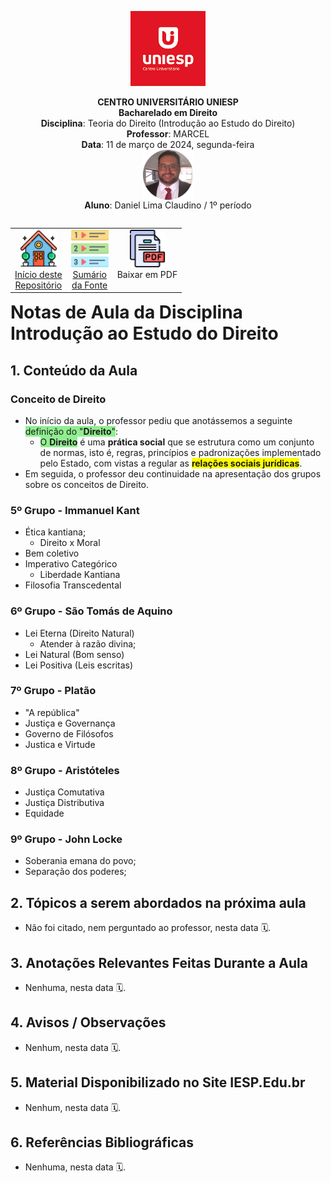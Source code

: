 <div align="center">

<p align="center"><img height="120" src="../../../figuras/LOGO_UNIESP.png"> </p>

<p align="center"><b>CENTRO UNIVERSITÁRIO UNIESP</b><br>
<b>Bacharelado em Direito</b><br>
<b>Disciplina</b>: Teoria do Direito (Introdução ao Estudo do Direito)<br>
<b>Professor</b>: MARCEL<br>
<b>Data</b>: 11 de março de 2024, segunda-feira<br>
<img align="center" src="../../../figuras/FOTO_PERFIL_DANIEL_CLAUDINO_2023.png" width="80"><br>
<b>Aluno</b>: Daniel Lima Claudino / 1º período<br>
 </p>
</div>

<table align="right" border="0">
  <tr>
    <td align="center" valign="top">
      <a href="../../../README.md">
        <img src="https://github.com/dnlclaudino/imagens/blob/master/icones/icone-casa2.png?raw=true" heigh="60" width="60"><br>Início deste <br>Repositório
      </a>
    </td>
    <td align="center" valign="top">
      <a href="../README.md">
        <img src="https://github.com/dnlclaudino/imagens/blob/master/icones/icone-sumario.png?raw=true" heigh="60" width="60"><br>Sumário<br>da Fonte
      </a>
    </td>
    <td align="center" valign="top">
        <img src="https://github.com/dnlclaudino/imagens/blob/master/icones-aplicativos/pdf/pdf.png?raw=true" heigh="60" width="60"><br>Baixar em PDF
    </td>
  </tr>
</table><br><br><br><br><br>

# Notas de Aula da Disciplina Introdução ao Estudo do Direito

## 1. Conteúdo da Aula

### Conceito de Direito

- No início da aula, o professor pediu que anotássemos a seguinte <span style="background-color:lightgreen">definição do "**Direito**"</span>:
  - <span style="background-color:lightgreen">O **Direito**</span> é uma **prática social** que se estrutura como um conjunto de normas, isto é, regras, princípios e padronizações implementado pelo Estado, com vistas a regular as <span style="background-color:yellow">**relações sociais jurídicas**</span>.
- Em seguida, o professor deu continuidade na apresentação dos grupos sobre os conceitos de Direito.

### 5º Grupo - Immanuel Kant

- Ética kantiana;
  - Direito x Moral
- Bem coletivo
- Imperativo Categórico
  - Liberdade Kantiana
- Filosofia Transcedental

### 6º Grupo - São Tomás de Aquino

- Lei Eterna (Direito Natural)
  - Atender à razão divina;
- Lei Natural (Bom senso)
- Lei Positiva (Leis escritas)

### 7º Grupo - Platão

- "A república"
- Justiça e Governança
- Governo de Filósofos
- Justica e Virtude

### 8º Grupo - Aristóteles

- Justiça Comutativa
- Justiça Distributiva
- Equidade

### 9º Grupo - John Locke

- Soberania emana do povo;
- Separação dos poderes;


## 2. Tópicos a serem abordados na próxima aula

- Não foi citado, nem perguntado ao professor, nesta data 🗓.

## 3. Anotações Relevantes Feitas Durante a Aula

- Nenhuma, nesta data 🗓.

## 4. Avisos / Observações

- Nenhum, nesta data 🗓.

## 5. Material Disponibilizado no Site IESP.Edu.br

- Nenhum, nesta data 🗓.

## 6. Referências Bibliográficas

- Nenhuma, nesta data 🗓.